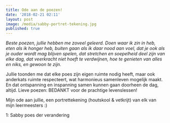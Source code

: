 ```yaml
---
title: Ode aan de poezen!
date: '2018-02-21 02:11'
layout: post
image: /media/sabby-portret-tekening.jpg
published: true
---
```

_Beste poezen, jullie hebben me zoveel geleerd. Doen waar ik zin in heb, eten als ik honger heb, buiten gaan als ik daar nood aan voel, dat je ook als je ouder wordt mag blijven spelen, dat stretchen en soepelheid deel zijn van elke dag, dat veerkracht niet hoeft te verdwijnen, hoe te genieten van alles en niks, en gewoon te zijn._

Jullie toonden me dat elke poes zijn eigen ruimte nodig heeft, maar ook anderkats ruimte respecteert, wat harmonieus samenleven mogelijk maakt. En dat ontspanning en inspanning samen kunnen gaan doorheen de dag, altijd. Lieve poezen: BEDANKT voor de prachtige levenslessen!

Mijn ode aan jullie, een portrettekening (houtskool & vetkrijt) van elk van mijn leermeesters :) 

1: Sabby poes der verandering
